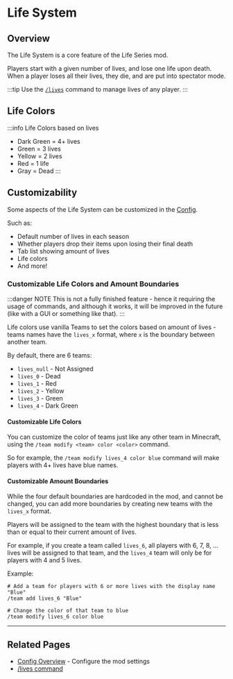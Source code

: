 # Life System

## Overview

The Life System is a core feature of the Life Series mod.

Players start with a given number of lives, and lose one life upon death. When a player loses all their lives, they die, and are put into spectator mode.

:::tip
Use the [`/lives`](/commands/detailed/lives) command to manage lives of any player.
:::

## Life Colors

:::info Life Colors based on lives
- Dark Green = 4+ lives
- Green = 3 lives
- Yellow = 2 lives
- Red = 1 life
- Gray = Dead
  :::

## Customizability

Some aspects of the Life System can be customized in the [Config](/config/overview).

Such as:
- Default number of lives in each season
- Whether players drop their items upon losing their final death
- Tab list showing amount of lives
- Life colors
- And more!


### Customizable Life Colors and Amount Boundaries
:::danger NOTE
This is not a fully finished feature - hence it requiring the usage of commands, and although it works, it will be improved in the future (like with a GUI or something like that).
:::

Life colors use vanilla Teams to set the colors based on amount of lives - teams names have the `lives_x` format, where `x` is the boundary between another team.

By default, there are 6 teams: 
- `lives_null` - Not Assigned
- `lives_0` - Dead
- `lives_1` - Red
- `lives_2` - Yellow
- `lives_3` - Green
- `lives_4` - Dark Green

#### Customizable Life Colors

You can customize the color of teams just like any other team in Minecraft, using the `/team modify <team> color <color>` command.

So for example, the `/team modify lives_4 color blue` command will make players with 4+ lives have blue names.

#### Customizable Amount Boundaries

While the four default boundaries are hardcoded in the mod, and cannot be changed, you can add more boundaries by creating new teams with the `lives_x` format.

Players will be assigned to the team with the highest boundary that is less than or equal to their current amount of lives.

For example, if you create a team called `lives_6`, all players with 6, 7, 8, ... lives will be assigned to that team, and the `lives_4` team will only be for players with 4 and 5 lives.

Example:
```
# Add a team for players with 6 or more lives with the display name "Blue"
/team add lives_6 "Blue"

# Change the color of that team to blue
/team modify lives_6 color blue
```

---

## Related Pages

- [Config Overview](/config/overview) - Configure the mod settings
- [/lives command](/commands/detailed/lives)